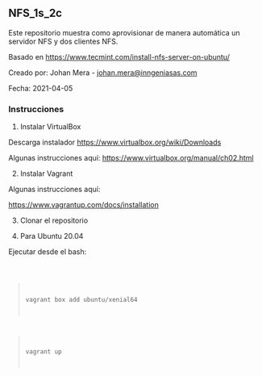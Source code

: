 ## NFS_1s_2c


Este repositorio muestra como aprovisionar de manera automática un servidor NFS y dos clientes NFS.

Basado en https://www.tecmint.com/install-nfs-server-on-ubuntu/

Creado por: Johan Mera - johan.mera@inngeniasas.com

Fecha: 2021-04-05

### Instrucciones

1. Instalar VirtualBox

Descarga instalador
https://www.virtualbox.org/wiki/Downloads

Algunas instrucciones aquí:
https://www.virtualbox.org/manual/ch02.html

2. Instalar Vagrant 

Algunas instrucciones aquí:

https://www.vagrantup.com/docs/installation

3. Clonar el repositorio

4. Para Ubuntu 20.04

Ejecutar desde el bash:

<code>
  
  > vagrant box add ubuntu/xenial64  
  
  > vagrant up
  
</code>
